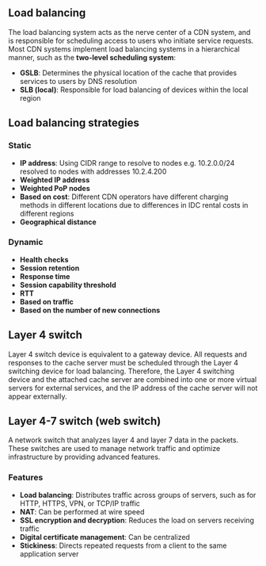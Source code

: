 ## Load balancing

The load balancing system acts as the nerve center of a CDN system, and is responsible for scheduling access to users who initiate service requests. Most CDN systems implement load balancing systems in a hierarchical manner, such as the **two-level scheduling system**:

- **GSLB**: Determines the physical location of the cache that provides services to users by DNS resolution
- **SLB (local)**: Responsible for load balancing of devices within the local region

## Load balancing strategies

### Static

- **IP address**: Using CIDR range to resolve to nodes e.g. 10.2.0.0/24 resolved to nodes with addresses 10.2.4.200
- **Weighted IP address**
- **Weighted PoP nodes**
- **Based on cost**: Different CDN operators have different charging methods in different locations due to differences in IDC rental costs in different regions
- **Geographical distance**

### Dynamic

- **Health checks**
- **Session retention**
- **Response time**
- **Session capability threshold**
- **RTT**
- **Based on traffic**
- **Based on the number of new connections**

## Layer 4 switch

Layer 4 switch device is equivalent to a gateway device. All requests and responses to the cache server must be scheduled through the Layer 4 switching device for load balancing. Therefore, the Layer 4 switching device and the attached cache server are combined into one or more virtual servers for external services, and the IP address of the cache server will not appear externally.

## Layer 4-7 switch (web switch)

A network switch that analyzes layer 4 and layer 7 data in the packets. These switches are used to manage network traffic and optimize infrastructure by providing advanced features.

### Features

- **Load balancing**: Distributes traffic across groups of servers, such as for HTTP, HTTPS, VPN, or TCP/IP traffic
- **NAT**: Can be performed at wire speed
- **SSL encryption and decryption**: Reduces the load on servers receiving traffic
- **Digital certificate management**: Can be centralized
- **Stickiness**: Directs repeated requests from a client to the same application server
